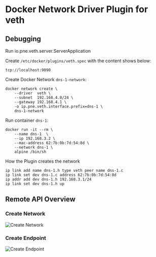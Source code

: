 #  Docker Network Driver Plugin for veth

## Debugging

Run io.pne.veth.server.ServerApplication
 
Create `/etc/docker/plugins/veth.spec` with the content shows below:

```
tcp://localhost:9090
```

Create Docker Network `dns-1-network`:

```
docker network create \
    --driver  veth \
    --subnet  192.168.4.0/24 \
    --gateway 192.168.4.1 \
    -o ip.pne.veth.interface.prefix=dns-1 \
    dns-1-network
```

Run container `dns-1`:

```
docker run -it --rm \
    --name dns-1  \
    --ip 192.168.3.2 \
    --mac-address 62:7b:0b:7d:54:8d \
    --network dns-1 \
    alpine /bin/sh
```


How the Plugin creates the network

```
ip link add name dns-1.h type veth peer name dns-1.c
ip link set dev dns-1.c address 62:7b:0b:7d:54:8d
ip addr add dev dns-1.h 192.168.3.1/24
ip link set dev dns-1.h up
```

## Remote API Overview


### Create Network

![Create Network](https://cdn.rawgit.com/evsinev/docker-network-veth/2975a36b/doc/remote-api-create-network.svg)



### Create Endpoint

![Create Endpoint](https://cdn.rawgit.com/evsinev/docker-network-veth/2975a36b/doc/remote-api-create-endpoint.svg)

